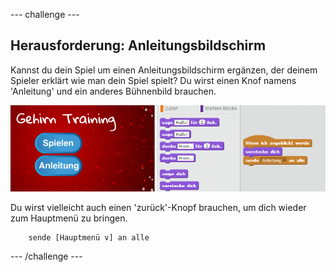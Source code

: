 \--- challenge \---

## Herausforderung: Anleitungsbildschirm

Kannst du dein Spiel um einen Anleitungsbildschirm ergänzen, der deinem Spieler erklärt wie man dein Spiel spielt? Du wirst einen Knof namens 'Anleitung' und ein anderes Bühnenbild brauchen.

![screenshot](images/brain-instructions.png)

Du wirst vielleicht auch einen 'zurück'-Knopf brauchen, um dich wieder zum Hauptmenü zu bringen.

```blocks
    sende [Hauptmenü v] an alle
```

\--- /challenge \---